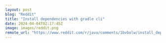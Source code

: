 ```yaml
---
layout: post
blog: "Reddit"
title: "Install dependencies with gradle cli"
date: 2024-04-04T02:17:45Z
image: images/reddit.png
remote_url: "https://www.reddit.com/r/java/comments/1bvbolw/install_dependencies_with_gradle_cli/"
---
```

